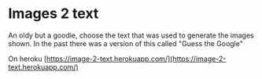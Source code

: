 # Images 2 text

An oldy but a goodie, choose the text that was used to generate the images
shown. In the past there was a version of this called "Guess the Google"

On heroku [https://image-2-text.herokuapp.com/](https://image-2-text.herokuapp.com/)

